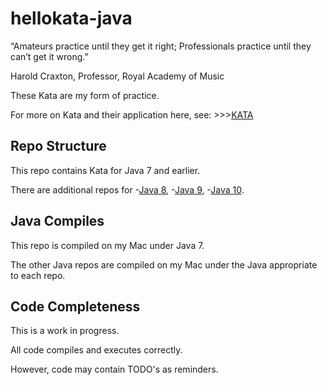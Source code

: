 # hellokata-java
“Amateurs practice until they get it right; 
Professionals practice until they can’t get it wrong.”

Harold Craxton, Professor, Royal Academy of Music

These Kata are my form of practice.

For more on Kata and their application here, 
see: >>>[KATA](https://github.com/jbannick/hellokata-java/blob/master/KATA.md)

## Repo Structure
This repo contains Kata for Java 7 and earlier.

There are additional repos for 
-[Java 8](https://github.com/jbannick/hellokata-java8), 
-[Java 9](https://github.com/jbannick/hellokata-java9), 
-[Java 10](https://github.com/jbannick/hellokata-java10).

## Java Compiles
This repo is compiled on my Mac under Java 7.

The other Java repos are compiled on my Mac under the Java appropriate to each repo.

## Code Completeness
This is a work in progress.

All code compiles and executes correctly.

However, code may contain TODO's as reminders.
